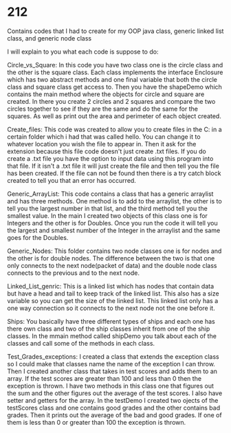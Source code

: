 # 212
Contains codes that I had to create for my OOP java class, generic linked list class, and generic node class

I will explain to you what each code is suppose to do: 

Circle_vs_Square:
In this code you have two class one is the circle class and the other is the square class. Each class implements the interface Enclosure
which has two abstract methods and one final variable that both the circle class and square class get access to. Then you have the 
shapeDemo which contains the main method where the objects for circle and square are created. In there you create 2 circles and 2 squares 
and compare the two circles together to see if they are the same and do the same for the squares. As well as print out the area and 
perimeter of each object created. 

Create_files:
This code was created to allow you to create files in the C: in a certain folder which i had that was called hello. You can change it to 
whatever location you wish the file to appear in. Then it ask for the extension because this file code doesn't just create .txt files. 
If you do create a .txt file you have the option to input data using this program into that file. If it isn't a .txt file it will just 
create the file and then tell you the file has been created. If the file can not be found then there is a try catch block created to 
tell you that an error has occurred. 

Generic_ArrayList:
This code contains a class that has a generic arraylist and has three methods. One method is to add to the arraylist, the other is to tell 
you the largest number in that list, and the third method tell you the smallest value. In the main I created two objects of this class
one is for Integers and the other is for Doubles. Once you run the code it will tell you the largest and smallest number of the Integer in 
the arraylist and the same goes for the Doubles. 

Generic_Nodes:
This folder contains two node classes one is for nodes and the other is for double nodes. The difference between the two is that one
only connects to the next node(packet of data) and the double node class connects to the previous and to the next node. 

Linked_List_genric:
This is a linked list which has nodes that contain data but have a head and tail to keep track of the linked list. This also has a size 
variable so you can get the size of the linked list. This linked list only has a one way connection so it connects to the next node not the
one before it. 

Ships:
You basically have three different types of ships and each one has there own class and two of the ship classes inherit from one of the ship
classes. In the mmain method called shipDemo you talk about each of the classes and call some of the methods in each class. 

Test_Grades_exceptions:
I created a class that extends the exception class so I could make that classes name the name of the exception I can throw. Then I
created another class that takes in test scores and adds them to an array. If the test scores are greater than 100 and less than 0
then the exception is thrown. I have two methods in this class one that figures out the sum and the other figures out the average of
the test scores. I also have setter and getters for the array. In the testDemo I created two ojects of the testScores class and one 
contains good grades and the other contains bad grades. Then it prints out the average of the bad and good grades. If one of them 
is less than 0 or greater than 100 the exception is thrown. 

